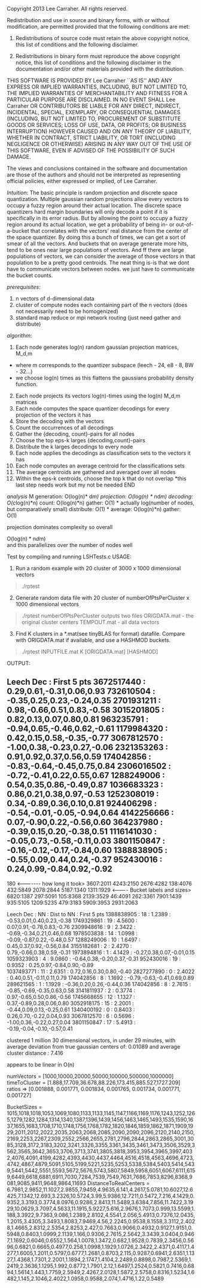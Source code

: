 Copyright 2013 Lee Carraher. All rights reserved.

Redistribution and use in source and binary forms, with or without modification, are
permitted provided that the following conditions are met:

   1. Redistributions of source code must retain the above copyright notice, this list of
      conditions and the following disclaimer.

   2. Redistributions in binary form must reproduce the above copyright notice, this list
      of conditions and the following disclaimer in the documentation and/or other materials
      provided with the distribution.

THIS SOFTWARE IS PROVIDED BY Lee Carraher ``AS IS'' AND ANY EXPRESS OR IMPLIED
WARRANTIES, INCLUDING, BUT NOT LIMITED TO, THE IMPLIED WARRANTIES OF MERCHANTABILITY AND
FITNESS FOR A PARTICULAR PURPOSE ARE DISCLAIMED. IN NO EVENT SHALL Lee Carraher OR
CONTRIBUTORS BE LIABLE FOR ANY DIRECT, INDIRECT, INCIDENTAL, SPECIAL, EXEMPLARY, OR
CONSEQUENTIAL DAMAGES (INCLUDING, BUT NOT LIMITED TO, PROCUREMENT OF SUBSTITUTE GOODS OR
SERVICES; LOSS OF USE, DATA, OR PROFITS; OR BUSINESS INTERRUPTION) HOWEVER CAUSED AND ON
ANY THEORY OF LIABILITY, WHETHER IN CONTRACT, STRICT LIABILITY, OR TORT (INCLUDING
NEGLIGENCE OR OTHERWISE) ARISING IN ANY WAY OUT OF THE USE OF THIS SOFTWARE, EVEN IF
ADVISED OF THE POSSIBILITY OF SUCH DAMAGE.

The views and conclusions contained in the software and documentation are those of the
authors and should not be interpreted as representing official policies, either expressed
or implied, of Lee Carraher.



_Intuition_:
The basic principle is random projection and discrete space quantization.
Multiple gaussian random projections allow every vectors to occupy a fuzzy
region around their actual location. The discrete space quantizers hard margin
boundaries will only decode a point if it is specifically in its error
radius. But by
allowing the point to occupy a fuzzy region around its actual location, we get
a probability of being in- or out-of-a-bucket that correlates with the vectors'
real distance from the center of the space quantizer. By doing this a bunch of
times, we can get a sort of smear of all the vectors. And buckets that
on average
generate more hits, tend to be ones near large populations of vectors. And
ff there are large populations of vectors, we can consider the average of
those vectors in that population to be a pretty good centroids. The
neat thing is-is
that we dont have to communicate vectors between nodes. we just have to
communicate the bucket counts.


_prerequisites_:
1. n vectors of d-dimensional data
2. cluster of compute nodes each containing part of the n vectors
(does not necessarily need to be homogenized)
3. standard map reduce or mpi network routing (just need gather and distribute)

_algorithm_:
1. Each node generates log(n) random gaussian projection matrices, M_d,m
* where m corresponds to the quantizer subspace (leech - 24, e8 - 8, BW - 32...)
* we choose log(n) times as this flattens the gaussians probability
density function.
2.  Each node projects its vectors log(n)-times using the log(n) M_d,m  matrices
3. Each node computes the space quantizer decodings for every
projection of the vectors it has
4. Store the decoding with the vectors
5. Count the occurrences of all decodings
6. Gather the {decoding, count}-pairs for all nodes
7. Choose the top eps-k larges {decoding,count}-pairs
8. Distribute the k larges decodings to every node
9. Each node applies the decodings as classification sets to the vectors it has
10. Each node computes an average centroid for the classifications sets
11. The average centroids are gathered and averaged over all nodes
12. Within the eps-k centroids, choose the top k that do not overlap
*this last step needs work but my not be needed
END

_analysis_
M generation: 
O(log(n)* d*m)
projection: 
O(log(n) * n*d*m)
decoding: 
O(c*log(n)*n)
count: 
O(log(n)*n)
gather:
 O(1) * actually log(number of nodes, but comparatively small)
distribute: 
O(1) *
average:
 O(log(n)*n)
gather:  
O(1)

projection dominates complexity
so overall

 O(log(n) * n*d*m)  
 and this parallelizes over the number of nodes well



Test by compiling and running LSHTests.c
USAGE:

1. Run a random example with 20 cluster of 3000 x 1000 dimensional vectors
>  ./rptest 

2. Generate random data file with 20 cluster of numberOfPtsPerCluster x 1000 
dimensional vectors
>  ./rptest numberOfPtsPerCluster
outputs two files 
ORIGDATA.mat - the original cluster centers
TEMPOUT.mat  - all data vectors

3. Find K clusters in a *.mat(see tinyBLAS for format) datafile. Compare with
ORIGDATA.mat if available, and use a HASHMOD buckets.
>  ./rptest INPUTFILE.mat K [ORIGDATA.mat] [HASHMOD]
 
OUTPUT:


Leech Dec : First 5 pts
3672517440 : 0.29,0.61,-0.31,0.06,0.93
732610504 : -0.35,0.25,0.23,-0.24,0.35
2701931211 : 0.98,-0.66,0.51,0.83,-0.58
3015201805 : 0.82,0.13,0.07,0.80,0.81
963235791 : -0.94,0.65,-0.46,0.62,-0.61
1179984320 : 0.42,0.15,0.58,-0.35,-0.77
3067812570 : -1.00,0.38,-0.23,0.27,-0.06
2321353263 : 0.91,0.92,0.37,0.56,0.59
174042856 : -0.83,-0.64,-0.45,0.75,0.84
2306016502 : -0.72,-0.41,0.22,0.55,0.67
1288249006 : 0.54,0.35,0.86,-0.49,0.87
1036683323 : 0.86,0.21,0.38,0.97,-0.53
1252308019 : 0.34,-0.89,0.36,0.10,0.81
924406298 : -0.54,-0.01,-0.05,-0.94,0.64
4142256666 : 0.07,-0.90,0.22,-0.56,0.60
364237980 : -0.39,0.15,0.20,-0.38,0.51
1116141030 : -0.05,0.73,-0.58,-0.11,0.03
3801150847 : -0.16,-0.12,-0.17,-0.84,0.60
1388838905 : -0.55,0.09,0.44,0.24,-0.37
952430016 : 0.24,0.99,-0.84,0.92,-0.92
--------------------------------------------------------
180   <------- how long it took>
3607:2011
4243:2150
2676:4282
138:4076
432:5849
2078:2844
5187:1340
1311:1929      <---- Bucket labels and sizes>
6820:1387
297:5091
105:8368
2139:3529
46:4091
262:3361
7901:1439
935:5105
1209:5235
479:3183
5909:3953
2931:2063

Leech Dec : NN : Dist to NN : First 5 pts
1388838905 : 18 : 1.2389 : -0.53,0.01,0.40,0.23,-0.38
1749329861 : 19 : 4.5600 : 0.07,0.91,-0.78,0.83,-0.76
2309948616 : 9 : 2.3422 : -0.69,-0.34,0.21,0.46,0.68
1978503838 : 14 : 1.0998 : -0.09,-0.87,0.22,-0.48,0.57
1288249006 : 10 : 1.6497 : 0.45,0.37,0.92,-0.56,0.84
3155182681 : 2 : 2.4270 : 0.79,-0.66,0.38,0.59,-0.31
1973894816 : 1 : 4.1429 : -0.27,0.38,0.07,-0.01,0.15
1059323903 : 4 : 9.0860 : -0.64,0.38,-0.20,0.37,-0.31
952430016 : 19 : 0.9352 : 0.25,0.97,-0.84,0.90,-0.89  
1037493771 : 11 : 2.6351 : 0.72,0.16,0.30,0.80,-0.40
2827277890 : 0 : 2.4022 : 0.40,0.51,-0.11,0.11,0.79
174042856 : 8 : 1.1692 : -0.79,-0.63,-0.41,0.69,0.89
289621565 : 1 : 1.1929 : -0.36,0.20,0.26,-0.44,0.36
174042856 : 8 : 2.7615 : -0.85,-0.69,-0.35,0.63,0.58
3141811937 : 2 : 0.3774 : 0.97,-0.65,0.50,0.86,-0.56
1745668655 : 12 : 1.1327 : 0.37,-0.89,0.28,0.06,0.80
3052918175 : 15 : 2.2001 : -0.44,0.09,0.13,-0.25,0.61
1340400192 : 0 : 0.8403 : 0.26,0.70,-0.22,0.04,0.93
3067812570 : 6 : 0.5696 : -1.00,0.36,-0.22,0.27,0.04
3801150847 : 17 : 5.4913 : -0.19,-0.04,-0.10,-0.57,0.41


clustered 1 million 30 dimensional vectors, in under 29 minutes, with average deviation from true gaussian centers of: 0.01089
and average cluster distance : 7.416

appears to be linear in O(n)

numVectors    = [1000,10000,20000,50000,100000,500000,1000000]
timeToCluster = [1.888,17.709,36.678,88.226,173.415,885.527,1727.209]
ratios =>  [0.001888, 0.001771, 0.001834, 0.001765, 0.001734, 0.001771, 0.001727]


BucketSizes = 1015,1018,1018,1053,1069,1080,1133,1133,1145,1147,1166,1169,1176,1243,1252,1265,1279,1282,1284,1314,1340,1387,1396,1439,1456,1463,1465,1493,1535,1590,1637,1655,1683,1708,1710,1748,1756,1768,1782,1820,1846,1859,1862,1871,1909,1929,2011,2012,2022,2035,2063,2068,2085,2090,2090,2096,2120,2140,2150,2169,2253,2267,2309,2552,2566,2655,2781,2796,2844,2863,2865,3001,3085,3128,3172,3183,3202,3241,3326,3355,3361,3435,3461,3473,3506,3529,3562,3565,3642,3653,3706,3713,3741,3805,3818,3953,3954,3965,3997,4032,4076,4091,4199,4282,4393,4430,4437,4464,4516,4518,4563,4696,4723,4742,4867,4879,5091,5105,5199,5221,5235,5253,5338,5384,5403,5414,5439,5441,5442,5551,5593,5672,5676,5743,5807,5849,5958,6051,6067,6111,6159,6449,6618,6881,6911,7030,7284,7539,7549,7631,7686,7853,8296,8368,9081,9085,9411,9648,9864,11693
DistanceToRealCenters =
6.7981,2.9852,11.1027,2.9855,7.9459,4.9635,6.141,4.2617,5.0781,10.6027,12.6425,7.1342,12.693,3.2326,10.5724,3.99,5.9386,12.7211,0.5472,7.216,4.1429,0.9352,3.3193,0.3774,8.0976,0.9286,2.8413,11.5489,3.6384,7.856,11.7422,3.1929,10.0629,3.7097,4.5633,11.1915,5.9227,5.616,2.9676,1.7073,0.999,13.5599,1.188,3.3922,9.7363,9.086,1.2389,2.8102,4.5541,2.056,5.4913,0.7376,12.0435,1.2015,3.4305,3.3493,1.8083,7.9469,4.56,2.2245,0.9538,8.1558,3.3112,2.4028,1.4665,2.8312,2.5354,2.8253,2.427,0.7663,0.9066,0.4932,0.9127,1.9151,0.5948,0.8403,1.0999,2.1139,1.166,0.9306,2.7615,2.5642,3.3439,3.0404,0.9467,1.1692,0.6046,0.6552,1.564,1.0078,1.3472,0.682,1.9528,0.7839,2.3456,0.5696,0.6821,0.6665,0.4977,0.258,1.0998,1.1929,1.0726,2.3422,2.4371,0.4117,1.4277,1.6005,1.2011,0.5797,0.6777,1.2681,0.8703,2.115,0.9287,0.6941,2.6351,1.1327,1.4368,1.7301,2.2001,1.1894,2.1747,1.4104,2.2489,0.8898,0.7987,2.5369,1.2419,2.3636,1.1295,1.992,0.8772,1.7901,2.12,1.6497,1.2524,0.5821,0.7416,0.6894,1.5614,1.443,1.7759,2.5949,2.4267,2.0128,1.5872,2.5758,0.8316,1.5234,1.6482,1.145,2.1046,2.4022,1.0958,0.9588,2.074,1.4716,1.22,0.5489



